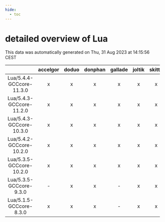 ```yaml
---
hide:
  - toc
---
```


detailed overview of Lua
========================


This data was automatically generated on Thu, 31 Aug 2023 at 14:15:56 CEST  

| |accelgor|doduo|donphan|gallade|joltik|skitty|swalot|victini|
| :---: | :---: | :---: | :---: | :---: | :---: | :---: | :---: | :---: |
|Lua/5.4.4-GCCcore-11.3.0|x|x|x|x|x|x|x|x|
|Lua/5.4.3-GCCcore-11.2.0|x|x|x|x|x|x|x|x|
|Lua/5.4.3-GCCcore-10.3.0|x|x|x|x|x|x|x|x|
|Lua/5.4.2-GCCcore-10.2.0|x|x|x|x|x|x|x|x|
|Lua/5.3.5-GCCcore-10.2.0|x|x|x|x|x|x|x|x|
|Lua/5.3.5-GCCcore-9.3.0|-|x|x|-|x|x|x|x|
|Lua/5.1.5-GCCcore-8.3.0|x|x|x|-|x|x|x|x|
